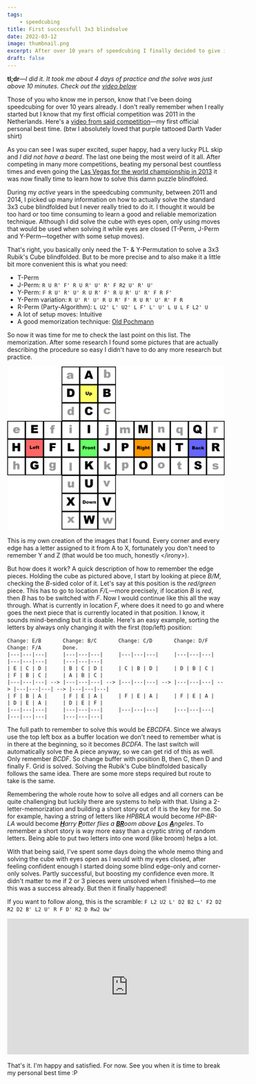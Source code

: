 ```yaml
---
tags:
    - speedcubing
title: First successfull 3x3 blindsolve
date: 2022-03-12
image: thumbnail.png
excerpt: After over 10 years of speedcubing I finally decided to give it a try to perform a blindsolve. After a few days I was finally able to do it. Here's how I got there.
draft: false
---
```


**tl;dr**&mdash;*I did it. It took me about 4 days of practice and the solve was just above 10 minutes. Check out the [video below](#video)*

Those of you who know me in person, know that I've been doing speedcubing for over 10 years already. I don't really remember when I really started but I know that my first official competition was 2011 in the Netherlands. Here's a [video from said competition](https://youtu.be/DLfM8VXO-GM)&mdash;my first official personal best time. (btw I absolutely loved that purple tattooed Darth Vader shirt)

As you can see I was super excited, super happy, had a very lucky <span class="tooltip" data-text="A lucky coincidence in which you don't need to do the last step of the CFOP system">PLL skip</span> and *I did not have a beard*. The last one being the most weird of it all.
After competing in many more competitions, beating my personal best countless times and even going the [Las Vegas for the world championship in 2013](https://www.youtube.com/watch?v=kcIvwpm4PIc) it was now finally time to learn how to solve this damn puzzle blindfoled.

During my *active* years in the speedcubing community, between 2011 and 2014, I picked up many information on how to actually solve the standard 3x3 cube blindfolded but I never really tried to do it. I thought it would be too hard or too time consuming to learn a good and reliable memorization technique. Although I did solve the cube with eyes open, only using moves that would be used when solving it while eyes are closed (T-Perm, J-Perm and Y-Perm&mdash;together with some setup moves).

That's right, you basically only need the T- & Y-Permutation to solve a 3x3 Rubik's Cube blindfolded. But to be more precise and to also make it a little bit more convenient this is what you need:

- <span class="tooltip" data-text="R U R' U' R' F R2 U' R' U' R U R' F'">T-Perm</span>
- J-Perm: `R U R' F' R U R' U' R' F R2 U' R' U'`
- Y-Perm: `F R U' R' U' R U R' F' R U R' U' R' F R F'`
- Y-Perm variation: `R U' R' U' R U R' F' R U R' U' R' F R`
- R-Perm (Party-Algorithm): `L U2' L' U2' L F' L' U' L U L F L2' U`
- A lot of setup moves: Intuitive
- A good memorization technique: [Old Pochmann](https://www.speedsolving.com/wiki/index.php/Classic_Pochmann)

So now it was time for me to check the last point on this list. The memorization. After some research I found some pictures that are actually describing the procedure so easy I didn't have to do any more research but practice.

![Pochmann Memo Technique](pochmann-memo.png)

This is my own creation of the images that I found. Every corner and every edge has a letter assigned to it from A to X, fortunately you don't need to remember Y and Z (that would be too much, honestly &lt;/irony&gt;).

But how does it work? A quick description of how to remember the edge pieces. Holding the cube as pictured above, I start by looking at piece *B/M*, checking the *B*-sided color of it. Let's say at this position is the *red/green* piece. This has to go to location *F/L*&mdash;more precisely, if location *B* is *red*, then *B* has to be switched with *F*. Now I would continue like this all the way through. What is currently in location *F*, where does it need to go and where goes the next piece that is currently located in that position. I know, it sounds mind-bending but it is doable. Here's an easy example, sorting the letters by always only changing it with the first (top/left) position:

```markup
Change: E/B       Change: B/C       Change: C/D       Change: D/F       Change: F/A       Done.
|---|---|---|     |---|---|---|     |---|---|---|     |---|---|---|     |---|---|---|     |---|---|---|
| E | C | D |     | B | C | D |     | C | B | D |     | D | B | C |     | F | B | C |     | A | B | C |
|---|---|---| --> |---|---|---| --> |---|---|---| --> |---|---|---| --> |---|---|---| --> |---|---|---|
| F | B | A |     | F | E | A |     | F | E | A |     | F | E | A |     | D | E | A |     | D | E | F |
|---|---|---|     |---|---|---|     |---|---|---|     |---|---|---|     |---|---|---|     |---|---|---|
```

The full path to remember to solve this would be *EBCDFA*. Since we always use the top left box as a buffer location we don't need to remember what is in there at the beginning, so it becomes *BCDFA*. The last switch will automatically solve the A piece anyway, so we can get rid of this as well. Only remember *BCDF*. So change buffer with position B, then C, then D and finally F. Grid is solved. Solving the Rubik's Cube blindfolded basically follows the same idea. There are some more steps required but route to take is the same.

Remembering the whole route how to solve all edges and all corners can be quite challenging but luckily there are systems to help with that. Using a 2-letter-memorization and building a short story out of it is the key for me. So for example, having a string of letters like *HPBRLA* would become *HP-BR-LA* would become _<u>**H**</u>arry <u>**P**</u>otter flies a <u>**BR**</u>oom above <u>**L**</u>os <u>**A**</u>ngeles_. To remember a short story is way more easy than a cryptic string of random letters. Being able to put two letters into one word (like broom) helps a lot.

With that being said, I've spent some days doing the whole memo thing and solving the cube with eyes open as I would with my eyes closed, after feeling confident enough I started doing some blind edge-only and corner-only solves. Partly successful, but boosting my confidence even more. It didn't matter to me if 2 or 3 pieces were unsolved when I finished&mdash;to me this was a success already. But then it finally happened!

If you want to follow along, this is the scramble: `F L2 U2 L' D2 B2 L' F2 D2 R2 D2 B' L2 U' R F D' R2 D Rw2 Uw'`

<iframe width="560" height="315" id="video" src="https://www.youtube.com/embed/FDicNFKlGig?rel=0" title="YouTube video player" frameborder="0" allow="accelerometer; autoplay; clipboard-write; encrypted-media; gyroscope; picture-in-picture" allowfullscreen></iframe>

That's it. I'm happy and satisfied. For now. See you when it is time to break my personal best time :P